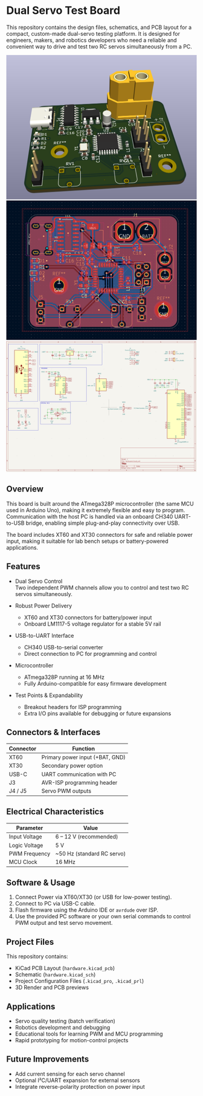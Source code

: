 # Dual Servo Test Board

This repository contains the design files, schematics, and PCB layout for a compact, custom-made dual-servo testing platform.
It is designed for engineers, makers, and robotics developers who need a reliable and convenient way to drive and test two RC servos simultaneously from a PC.

![3d](./3d.png)
![pcb](./pcb.png)
![schematic](./schematic.png)

## Overview

This board is built around the ATmega328P microcontroller (the same MCU used in Arduino Uno), making it extremely flexible and easy to program.
Communication with the host PC is handled via an onboard CH340 UART-to-USB bridge, enabling simple plug-and-play connectivity over USB.

The board includes XT60 and XT30 connectors for safe and reliable power input, making it suitable for lab bench setups or battery-powered applications.

## Features

- Dual Servo Control  
  Two independent PWM channels allow you to control and test two RC servos simultaneously.
- Robust Power Delivery

  - XT60 and XT30 connectors for battery/power input
  - Onboard LM1117-5 voltage regulator for a stable 5V rail

- USB-to-UART Interface

  - CH340 USB-to-serial converter
  - Direct connection to PC for programming and control

- Microcontroller

  - ATmega328P running at 16 MHz
  - Fully Arduino-compatible for easy firmware development

- Test Points & Expandability
  - Breakout headers for ISP programming
  - Extra I/O pins available for debugging or future expansions

## Connectors & Interfaces

| Connector | Function                        |
| --------- | ------------------------------- |
| XT60      | Primary power input (+BAT, GND) |
| XT30      | Secondary power option          |
| USB-C     | UART communication with PC      |
| J3        | AVR-ISP programming header      |
| J4 / J5   | Servo PWM outputs               |

## Electrical Characteristics

| Parameter     | Value                      |
| ------------- | -------------------------- |
| Input Voltage | 6 – 12 V (recommended)     |
| Logic Voltage | 5 V                        |
| PWM Frequency | ~50 Hz (standard RC servo) |
| MCU Clock     | 16 MHz                     |

## Software & Usage

1. Connect Power via XT60/XT30 (or USB for low-power testing).
2. Connect to PC via USB-C cable.
3. Flash firmware using the Arduino IDE or `avrdude` over ISP.
4. Use the provided PC software or your own serial commands to control PWM output and test servo movement.

## Project Files

This repository contains:

- KiCad PCB Layout (`hardware.kicad_pcb`)
- Schematic (`hardware.kicad_sch`)
- Project Configuration Files (`.kicad_pro`, `.kicad_prl`)
- 3D Render and PCB previews

## Applications

- Servo quality testing (batch verification)
- Robotics development and debugging
- Educational tools for learning PWM and MCU programming
- Rapid prototyping for motion-control projects

## Future Improvements

- Add current sensing for each servo channel
- Optional I²C/UART expansion for external sensors
- Integrate reverse-polarity protection on power input
